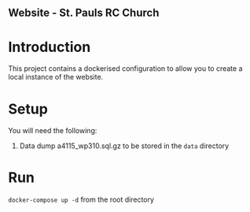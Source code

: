 ## Website - St. Pauls RC Church ##

# Introduction #

This project contains a dockerised configuration to allow you to create a local instance of the website.

# Setup #

You will need the following:

1) Data dump a4115_wp310.sql.gz to be stored in the `data` directory

# Run #

`docker-compose up -d` from the root directory
